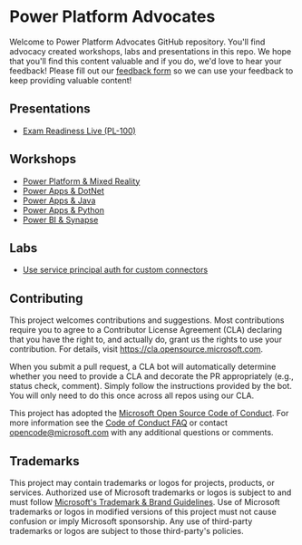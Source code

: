 # Power Platform Advocates

Welcome to Power Platform Advocates GitHub repository. You'll find advocacy created workshops, labs and presentations in this repo. We hope that you'll find this content valuable and if you do, we'd love to hear your feedback!  Please fill out our [feedback form](https://aka.ms/pp/advocates/feedback) so we can use your feedback to keep providing valuable content!

## Presentations

- [Exam Readiness Live (PL-100)](/Presentations/ExamReadinessLivePL100.pdf)

## Workshops

- [Power Platform & Mixed Reality](/Workshops/MR/README.md)
- [Power Apps & DotNet](/Workshops/DotNetAndPowerApps/README.md)
- [Power Apps & Java](/Workshops/JavaAndPowerApps/README.md)
- [Power Apps & Python](/Workshops/PythonAndPowerApps/README.md)
- [Power BI & Synapse](/Workshops/SynapsePowerBI/README.md)

## Labs

- [Use service principal auth for custom connectors](/Workshops/CustomConnectorSPN/README.md)

## Contributing

This project welcomes contributions and suggestions.  Most contributions require you to agree to a
Contributor License Agreement (CLA) declaring that you have the right to, and actually do, grant us
the rights to use your contribution. For details, visit https://cla.opensource.microsoft.com.

When you submit a pull request, a CLA bot will automatically determine whether you need to provide
a CLA and decorate the PR appropriately (e.g., status check, comment). Simply follow the instructions
provided by the bot. You will only need to do this once across all repos using our CLA.

This project has adopted the [Microsoft Open Source Code of Conduct](https://opensource.microsoft.com/codeofconduct/).
For more information see the [Code of Conduct FAQ](https://opensource.microsoft.com/codeofconduct/faq/) or
contact [opencode@microsoft.com](mailto:opencode@microsoft.com) with any additional questions or comments.

## Trademarks

This project may contain trademarks or logos for projects, products, or services. Authorized use of Microsoft 
trademarks or logos is subject to and must follow 
[Microsoft's Trademark & Brand Guidelines](https://www.microsoft.com/en-us/legal/intellectualproperty/trademarks/usage/general).
Use of Microsoft trademarks or logos in modified versions of this project must not cause confusion or imply Microsoft sponsorship.
Any use of third-party trademarks or logos are subject to those third-party's policies.
